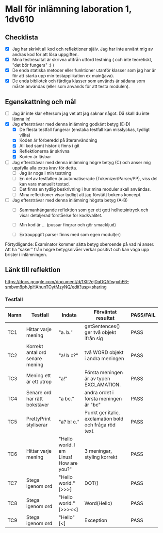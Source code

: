 # Mall för inlämning laboration 1, 1dv610

## Checklista
  - [x] Jag har skrivit all kod och reflektioner själv. Jag har inte använt mig av andras kod för att lösa uppgiften.
  - [x] Mina testresultat är skrivna utifrån utförd testning ( och inte teoretiskt, "det bör fungera" :) )
  - [x] De enda statiska metoder eller funktioner utanför klasser som jag har är för att starta upp min testapplikation ex main(java).
  - [x] De enda bibliotek och färdiga klasser som används är sådana som måste användas (eller som används för att testa modulen).

## Egenskattning och mål
  - [ ] Jag är inte klar eftersom jag vet att jag saknar något. Då skall du inte lämna in!
  - [x] Jag eftersträvar med denna inlämning godkänt betyg (E-D)
    - [x] De flesta testfall fungerar (enstaka testfall kan misslyckas, tydligt vilka)
    - [x] Koden är förberedd på återanvändning
    - [x] All kod samt historik finns i git 
    - [x] Reflektionerna är skrivna
    - [x] Koden är läsbar
  - [ ] Jag eftersträvar med denna inlämning högre betyg (C) och anser mig uppfylla alla extra krav för detta. 
    - [ ] Jag är noga i min testning
    - [ ] En del av testfallen är automatiserade (Tokenizer/Parser/PP), viss del kan vara manuellt testad.
    - [ ] Det finns en tydlig beskrivning i hur mina moduler skall användas. 
    - [ ] Mina reflektioner visar tydligt att jag förstått bokens koncept.
  - [ ] Jag eftersträvar med denna inlämning högsta betyg (A-B) 
    - [ ] Sammanhängande reflektion som ger ett gott helhetsintryck och visar detaljerad förståelse för kodkvalitet.
    - [ ] Min kod är ... (pussar fingrar och gör smackljud)
    - [ ] Extrauppgift parser finns med som egen modul(er)


Förtydligande: Examinator kommer sätta betyg oberoende på vad ni anser. Att ha "saker" från högre betygsnivåer verkar positivt och kan väga upp brister i inlämningen.

## Länk till reflektion

https://docs.google.com/document/d/1Xlf7ejDqDQAfwgxhE6-smbvm8phJpHAhunTOytMzyNQ/edit?usp=sharing

### Testfall
| Namn | Testfall              | Indata                |  Förväntat resultat | PASS/FAIL |
|------|-----------------------|-----------------------|---------------------|-----------|
|TC1| Hittar varje mening   | "a. b."  |  getSentences() ger två objekt ifrån sig | PASS |
|TC2| Korrekt antal ord senare mening  | "a! b c?"  | två WORD objekt i andra meningen | PASS |
|TC3| Mening ett är ett utrop   | "a!"  |  Första meningen är av typen EXCLAMATION. | PASS |
|TC4| Senare ord har rätt bokstäver   | "a bc."  |  andra ordet i första meningen är "bc" | PASS |
|TC5| PrettyPrint styliserar | "a? b! c." | Punkt ger italic, exclamation bold och fråga röd text. | PASS |
|TC6| Hittar varje mening | "Hello world. I am Linus! How are you?" | 3 meningar, styling korrekt | PASS |
|TC7| Stega igenom ord | "Hello world." [>>>] | DOT() | PASS |
|TC8| Stega igenom ord | "Hello world." [>>><<] | Word(Hello) | PASS |
|TC9| Stega igenom ord | "Hello" [<] | Exception | PASS |
